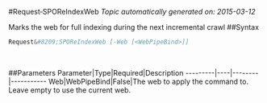 #Request&#8209;SPOReIndexWeb
*Topic automatically generated on: 2015-03-12*

Marks the web for full indexing during the next incremental crawl
##Syntax
```powershell
Request&#8209;SPOReIndexWeb [-Web [<WebPipeBind>]]
```
&nbsp;

##Parameters
Parameter|Type|Required|Description
---------|----|--------|-----------
Web|WebPipeBind|False|The web to apply the command to. Leave empty to use the current web.
